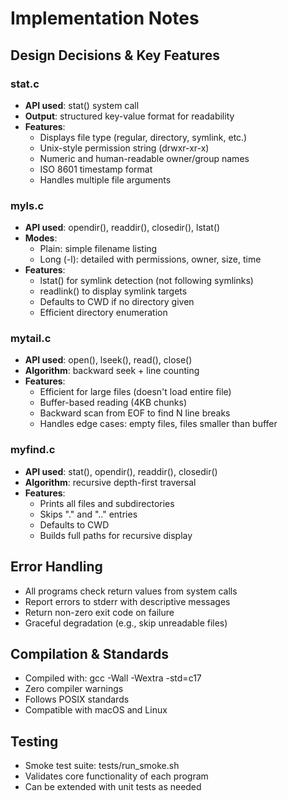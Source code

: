 # Implementation Notes

## Design Decisions & Key Features

### stat.c
- **API used**: stat() system call
- **Output**: structured key-value format for readability
- **Features**:
  - Displays file type (regular, directory, symlink, etc.)
  - Unix-style permission string (drwxr-xr-x)
  - Numeric and human-readable owner/group names
  - ISO 8601 timestamp format
  - Handles multiple file arguments

### myls.c
- **API used**: opendir(), readdir(), closedir(), lstat()
- **Modes**:
  - Plain: simple filename listing
  - Long (-l): detailed with permissions, owner, size, time
- **Features**:
  - lstat() for symlink detection (not following symlinks)
  - readlink() to display symlink targets
  - Defaults to CWD if no directory given
  - Efficient directory enumeration

### mytail.c
- **API used**: open(), lseek(), read(), close()
- **Algorithm**: backward seek + line counting
- **Features**:
  - Efficient for large files (doesn't load entire file)
  - Buffer-based reading (4KB chunks)
  - Backward scan from EOF to find N line breaks
  - Handles edge cases: empty files, files smaller than buffer

### myfind.c
- **API used**: stat(), opendir(), readdir(), closedir()
- **Algorithm**: recursive depth-first traversal
- **Features**:
  - Prints all files and subdirectories
  - Skips "." and ".." entries
  - Defaults to CWD
  - Builds full paths for recursive display

## Error Handling
- All programs check return values from system calls
- Report errors to stderr with descriptive messages
- Return non-zero exit code on failure
- Graceful degradation (e.g., skip unreadable files)

## Compilation & Standards
- Compiled with: gcc -Wall -Wextra -std=c17
- Zero compiler warnings
- Follows POSIX standards
- Compatible with macOS and Linux

## Testing
- Smoke test suite: tests/run_smoke.sh
- Validates core functionality of each program
- Can be extended with unit tests as needed
